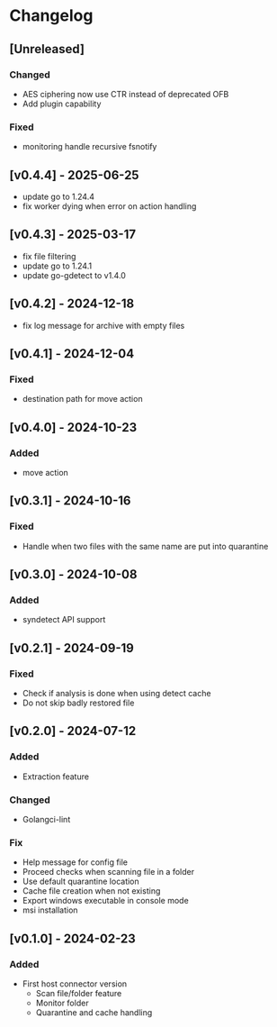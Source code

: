 # Changelog

## [Unreleased] 

### Changed

- AES ciphering now use CTR instead of deprecated OFB
- Add plugin capability

### Fixed

- monitoring handle recursive fsnotify

## [v0.4.4] - 2025-06-25

- update go to 1.24.4
- fix worker dying when error on action handling

## [v0.4.3] - 2025-03-17

- fix file filtering
- update go to 1.24.1
- update go-gdetect to v1.4.0

## [v0.4.2] - 2024-12-18

- fix log message for archive with empty files

## [v0.4.1] - 2024-12-04

### Fixed

- destination path for move action

## [v0.4.0] - 2024-10-23

### Added

- move action

## [v0.3.1] - 2024-10-16

### Fixed

- Handle when two files with the same name are put into quarantine

## [v0.3.0] - 2024-10-08

### Added

- syndetect API support

## [v0.2.1] - 2024-09-19

### Fixed

- Check if analysis is done when using detect cache
- Do not skip badly restored file

## [v0.2.0] - 2024-07-12

### Added

- Extraction feature

### Changed

- Golangci-lint

### Fix

- Help message for config file
- Proceed checks when scanning file in a folder
- Use default quarantine location
- Cache file creation when not existing
- Export windows executable in console mode
- msi installation

## [v0.1.0] - 2024-02-23

### Added

- First host connector version
    - Scan file/folder feature
    - Monitor folder
    - Quarantine and cache handling
